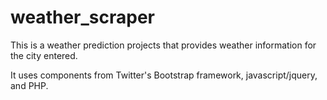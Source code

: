 # weather_scraper
This is a weather prediction projects that provides weather information for the city entered. 

It uses components from Twitter's Bootstrap framework, javascript/jquery, and PHP. 
